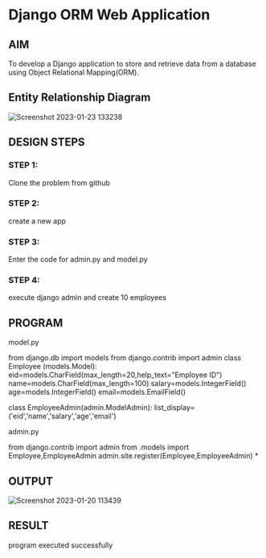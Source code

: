 # Django ORM Web Application

## AIM
To develop a Django application to store and retrieve data from a database using Object Relational Mapping(ORM).

## Entity Relationship Diagram

![Screenshot 2023-01-23 133238](https://user-images.githubusercontent.com/118262199/213993129-3d6f78be-8211-4574-b0d0-3ee26f64259d.png)


## DESIGN STEPS

### STEP 1:
Clone the problem from github
### STEP 2:
create a new app
### STEP 3:
Enter the code for admin.py and model.py
### STEP 4:
execute django admin and create 10 employees

## PROGRAM

model.py

from django.db import models
from django.contrib import admin
class Employee (models.Model):
    eid=models.CharField(max_length=20,help_text="Employee ID")
    name=models.CharField(max_length=100)
    salary=models.IntegerField()
    age=models.IntegerField()
    email=models.EmailField()

class EmployeeAdmin(admin.ModelAdmin):
    list_display=('eid','name','salary','age','email')
    
admin.py

from django.contrib import admin
from .models import Employee,EmployeeAdmin
admin.site.register(Employee,EmployeeAdmin)
*

## OUTPUT

![Screenshot 2023-01-20 113439](https://user-images.githubusercontent.com/118262199/213993192-535c1259-ce52-4237-a2d0-04b66347b01f.png)


## RESULT
program executed successfully
